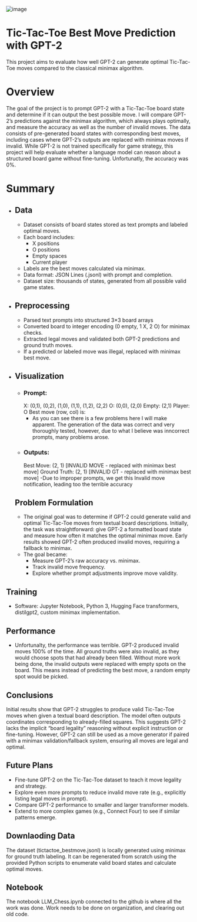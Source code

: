 ![image](https://github.com/user-attachments/assets/362f9f1c-c5f7-4cbc-9416-e2cf087f7cde)

# Tic-Tac-Toe Best Move Prediction with GPT-2
This project aims to evaluate how well GPT-2 can generate optimal Tic-Tac-Toe moves compared to the classical minimax algorithm.

# Overview
The goal of the project is to prompt GPT-2 with a Tic-Tac-Toe board state and determine if it can output the best possible move. I will compare GPT-2’s predictions against the minimax algorithm, which always plays optimally, and measure the accuracy as well as the number of invalid moves.
The data consists of pre-generated board states with corresponding best moves, including cases where GPT-2’s outputs are replaced with minimax moves if invalid.
While GPT-2 is not trained specifically for game strategy, this project will help evaluate whether a language model can reason about a structured board game without fine-tuning. Unfortunatly, the accuracy was 0%.

# Summary
- ## Data
  - Dataset consists of board states stored as text prompts and labeled optimal moves.
  - Each board includes:
    - X positions
    - O positions
    - Empty spaces
    - Current player
  - Labels are the best moves calculated via minimax.
  - Data format: JSON Lines (.jsonl) with prompt and completion.
  - Dataset size: thousands of states, generated from all possible valid game states.
- ## Preprocessing
    - Parsed text prompts into structured 3×3 board arrays
    - Converted board to integer encoding (0 empty, 1 X, 2 O) for minimax checks.
    - Extracted legal moves and validated both GPT-2 predictions and ground truth moves.
    - If a predicted or labeled move was illegal, replaced with minimax best move.
- ## Visualization
    - ### Prompt:
        X: (0,1), (0,2), (1,0), (1,1), (1,2), (2,2)
        O: (0,0), (2,0)
        Empty: (2,1)
        Player: O
        Best move (row, col) is:
      - As you can see there is a few problems here I will make apparent. The generation of the data was correct and very thoroughly tested, however, due to what I believe was inncorrect prompts, many problems arose.
    - ### Outputs:
        Best Move: (2, 1) [INVALID MOVE - replaced with minimax best move]
        Ground Truth: (2, 1) [INVALID GT - replaced with minimax best move]
      -Due to improper prompts, we get this Invalid move notification, leading too the terrible accuracy


  ## Problem Formulation
    - The original goal was to determine if GPT-2 could generate valid and optimal Tic-Tac-Toe moves from textual board     descriptions. Initially, the task was straightforward: give GPT-2 a formatted board state and measure how often it matches the optimal minimax move. Early results showed GPT-2 often produced invalid moves, requiring a fallback to minimax.
    - The goal became:
        - Measure GPT-2’s raw accuracy vs. minimax.
        - Track invalid move frequency.
        - Explore whether prompt adjustments improve move validity.


## Training
- Software: Jupyter Notebook, Python 3, Hugging Face transformers, distilgpt2, custom minimax implementation.


## Performance 
- Unfortunalty, the performance was terrible. GPT-2 produced invalid moves 100% of the time. All ground truths were also invalid, as they would choose spots that had already been filled. Without more work being done, the invalid outputs were replaced with empty spots on the board. This means instead of predicting the best move, a random empty spot would be picked.

## Conclusions
Initial results show that GPT-2 struggles to produce valid Tic-Tac-Toe moves when given a textual board description. The model often outputs coordinates corresponding to already-filled squares. This suggests GPT-2 lacks the implicit “board legality” reasoning without explicit instruction or fine-tuning. However, GPT-2 can still be used as a move generator if paired with a minimax validation/fallback system, ensuring all moves are legal and optimal.

## Future Plans
- Fine-tune GPT-2 on the Tic-Tac-Toe dataset to teach it move legality and strategy.
- Explore even more prompts to reduce invalid move rate (e.g., explicitly listing legal moves in prompt).
- Compare GPT-2 performance to smaller and larger transformer models.
- Extend to more complex games (e.g., Connect Four) to see if similar patterns emerge.

## Downlaoding Data
The dataset (tictactoe_bestmove.jsonl) is locally generated using minimax for ground truth labeling. It can be regenerated from scratch using the provided Python scripts to enumerate valid board states and calculate optimal moves.

## Notebook 
The notebook LLM_Chess.ipynb connected to the github is where all the work was done. Work needs to be done on organization, and clearing out old code.
